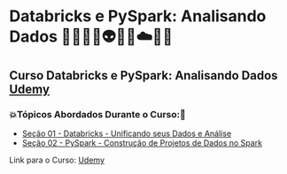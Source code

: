 # Databricks e PySpark: Analisando Dados 👩🏻‍💻🤯👽🤖🐍☁️🎲🚀
## Curso Databricks e PySpark: Analisando Dados [Udemy](https://www.udemy.com/course/databricks-e-pyspark-analisando-dados/)
### 💥Tópicos Abordados Durante o Curso:🚀
- [Seção 01 - Databricks - Unificando seus Dados e Análise](https://github.com/romulovieira777/Databricks_e_PySpark_Analisando_Dados/tree/main/Secao_01_Databricks_Unificando_seus_Dados_e_Analise)
- [Seção 02 - PySpark - Construção de Projetos de Dados no Spark]()

Link para o Curso: [Udemy](https://www.udemy.com/course/databricks-e-pyspark-analisando-dados/)
